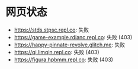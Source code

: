 # 网页状态
- https://stds.stpsc.repl.co: 失败
- https://game-example.rdianc.repl.co: 失败 (403)
- https://happy-pinnate-revolve.glitch.me: 失败
- https://qi.limqin.repl.co: 失败 (403)
- https://figura.hpbmm.repl.co: 失败 (403)

